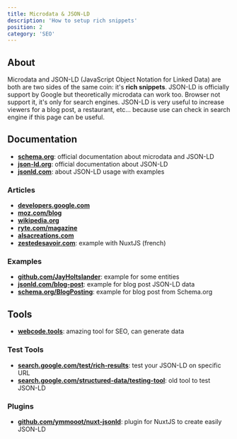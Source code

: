 ```yaml
---
title: Microdata & JSON-LD
description: 'How to setup rich snippets'
position: 2
category: 'SEO'
---
```


## About

Microdata and JSON-LD (JavaScript Object Notation for Linked Data) are both are two sides of the same coin: it's **rich snippets**. JSON-LD is officially support by Google but theoretically microdata can work too. Browser not support it, it's only for search engines. JSON-LD is very useful to increase viewers for a blog post, a restaurant, etc... because use can check in search engine if this page can be useful.

<content-image source="imdb.webp" zoom legend="Search on google about 'imdb' with website structure."></content-image>

<content-image source="imdb-details.webp" zoom legend="Search about 'imdb avatar' with some metadata about article."></content-image>

## Documentation

- [**schema.org**](https://schema.org): official documentation about microdata and JSON-LD
- [**json-ld.org**](https://json-ld.org): official documentation about JSON-LD
- [**jsonld.com**](https://jsonld.com): about JSON-LD usage with examples

### Articles

- [**developers.google.com**](https://developers.google.com/search/docs/guides/intro-structured-data?hl=fr)
- [**moz.com/blog**](https://moz.com/blog/json-ld-for-beginners)
- [**wikipedia.org**](https://fr.wikipedia.org/wiki/JSON-LD)
- [**ryte.com/magazine**](https://fr.ryte.com/magazine/guide-grand-format-json-ld)
- [**alsacreations.com**](https://www.alsacreations.com/article/lire/1780-donnees-semantiques-structurees-associees-le-choix-JSON-LD.html)
- [**zestedesavoir.com**](https://zestedesavoir.com/articles/3096/ameliorer-son-score-seo-avec-vuejs-nuxtjs/#3-les-metadonnees-indispensables-pour-bien-identifier-vos-pages): example with NuxtJS (french)

### Examples

- [**github.com/JayHoltslander**](https://github.com/JayHoltslander/Structured-Data-JSON-LD): example for some entities
- [**jsonld.com/blog-post**](https://jsonld.com/blog-post): example for blog post JSON-LD data
- [**schema.org/BlogPosting**](https://schema.org/BlogPosting): example for blog post from Schema.org

## Tools

- [**webcode.tools**](https://webcode.tools): amazing tool for SEO, can generate data

### Test Tools

- [**search.google.com/test/rich-results**](https://search.google.com/test/rich-results): test your JSON-LD on specific URL
- [**search.google.com/structured-data/testing-tool**](https://search.google.com/structured-data/testing-tool/u/0/#): old tool to test JSON-LD

### Plugins

- [**github.com/ymmooot/nuxt-jsonld**](https://github.com/ymmooot/nuxt-jsonld): plugin for NuxtJS to create easily JSON-LD
